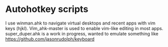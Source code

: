 # Autohotkey scripts

I use winman.ahk to navigate virtual desktops and recent apps with vim keys (hjkl). Vim_ahk-master is used to enable vim-like editing in most apps. super_duper.ahk is a work in progress, wanted to emulate something like https://github.com/jasonrudolph/keyboard
